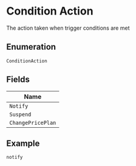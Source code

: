 
# Condition Action

The action taken when trigger conditions are met

## Enumeration

`ConditionAction`

## Fields

| Name |
|  --- |
| `Notify` |
| `Suspend` |
| `ChangePricePlan` |

## Example

```
notify
```

